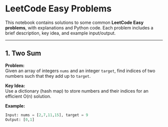 # LeetCode Easy Problems

This notebook contains solutions to some common **LeetCode Easy problems**, with explanations and Python code. Each problem includes a brief description, key idea, and example input/output.

---

## 1. Two Sum

**Problem:**  
Given an array of integers `nums` and an integer `target`, find indices of two numbers such that they add up to `target`.

**Key Idea:**  
Use a dictionary (hash map) to store numbers and their indices for an efficient O(n) solution.

**Example:**
```python
Input: nums = [2,7,11,15], target = 9
Output: [0,1]
